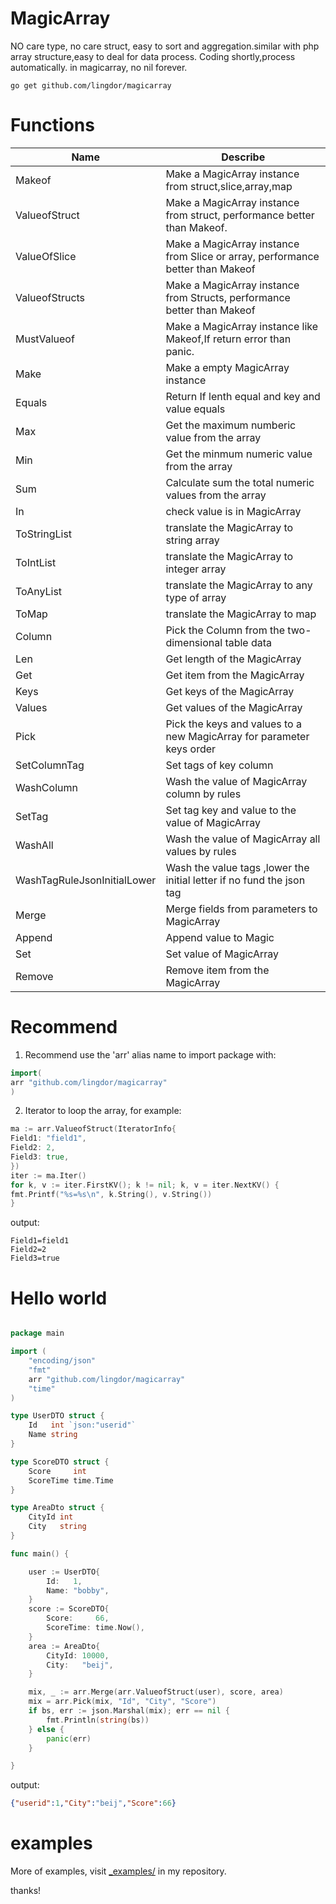 # MagicArray 
NO care type, no care struct, easy to sort and aggregation.similar with php array structure,easy to deal for data process. Coding shortly,process automatically.
in magicarray, no nil forever.
```shell
go get github.com/lingdor/magicarray
```
# Functions
| Name                        | Describe                                                                            |
|-----------------------------|-------------------------------------------------------------------------------------|
| Makeof                      | Make a MagicArray instance from struct,slice,array,map                              |
| ValueofStruct               | Make a MagicArray instance from struct, performance better than Makeof.             |
| ValueOfSlice                | Make a MagicArray instance from Slice or array, performance better than Makeof      |
| ValueofStructs              | Make a MagicArray instance from Structs, performance better than Makeof             |
| MustValueof                 | Make a MagicArray instance like Makeof,If return error than panic.                  |
| Make                        | Make a empty MagicArray instance                                                    |
| Equals                      | Return If lenth equal and key and value equals                                      |
| Max                         | Get the maximum  numberic value from the array                                      |
| Min                         | Get the minmum numeric value from the array                                         |
| Sum                         | Calculate sum the total numeric  values from the array                              |
| In                          | check value is in MagicArray                                                        |
| ToStringList                | translate the MagicArray to string array                                            |
| ToIntList                   | translate the MagicArray to integer array                                           |
| ToAnyList                   | translate the MagicArray to any type of array                                       |
| ToMap                       | translate the MagicArray to map                                                     |
| Column                      | Pick the Column from the two-dimensional table data                                 |
| Len                         | Get length of the MagicArray                                                        | 
| Get                         | Get item from the MagicArray                                                        |
| Keys                        | Get keys of the MagicArray                                                          |
| Values                      | Get values of the MagicArray                                                        |
| Pick                        | Pick the keys and values to a new MagicArray for parameter keys order               |
| SetColumnTag                | Set tags of key column                                                              |
| WashColumn                  | Wash the value of MagicArray column by rules                                        |
| SetTag                      | Set tag key and value to the value of MagicArray                                    |
| WashAll                     | Wash the value of MagicArray all values by rules                                    |
| WashTagRuleJsonInitialLower | Wash the value tags ,lower the initial letter if no fund the json tag               |
| Merge                       | Merge fields from parameters to MagicArray                                          |
| Append                      | Append value to Magic                                                               |
| Set                         | Set value of MagicArray                                                             | 
| Remove                      | Remove item from the MagicArray                                                     |

# Recommend
1. Recommend use the 'arr' alias name to import package with:
```go
import(
arr "github.com/lingdor/magicarray"
)
```
2. Iterator to loop the array, for example:
```go
ma := arr.ValueofStruct(IteratorInfo{
Field1: "field1",
Field2: 2,
Field3: true,
})
iter := ma.Iter()
for k, v := iter.FirstKV(); k != nil; k, v = iter.NextKV() {
fmt.Printf("%s=%s\n", k.String(), v.String())
}
```
output:
```
Field1=field1
Field2=2
Field3=true
```

# Hello world

```go

package main

import (
	"encoding/json"
	"fmt"
	arr "github.com/lingdor/magicarray"
	"time"
)

type UserDTO struct {
	Id   int `json:"userid"`
	Name string
}

type ScoreDTO struct {
	Score     int
	ScoreTime time.Time
}

type AreaDto struct {
	CityId int
	City   string
}

func main() {

	user := UserDTO{
		Id:   1,
		Name: "bobby",
	}
	score := ScoreDTO{
		Score:     66,
		ScoreTime: time.Now(),
	}
	area := AreaDto{
		CityId: 10000,
		City:   "beij",
	}

	mix, _ := arr.Merge(arr.ValueofStruct(user), score, area)
	mix = arr.Pick(mix, "Id", "City", "Score")
	if bs, err := json.Marshal(mix); err == nil {
		fmt.Println(string(bs))
	} else {
		panic(err)
	}

}

```
output:
```json
{"userid":1,"City":"beij","Score":66}
```

# examples
More of examples, visit [_examples/](https://github.com/lingdor/magicarray/tree/main/_examples) in my repository. 

thanks!






